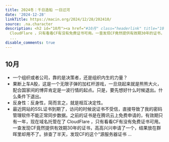 ```yaml
---
title: 2024冬：千日造船 一日过河
date: '2024-12-28'
linkTitle: https://macin.org/2024/12/28/202410/
source: .na.character
description: <h2 id="10月"><a href="#10月" class="headerlink" title="10月"></a>10月</h2><ul><li>一个组织或者公司，靠的是决策者，还是组织内生的力量？</li><li>果断上车A股，这是一个无限子弹的加杠杆游戏，一旦烧起来就是熊熊大火，配合国家间的博弈肯定是一波行情的起点。只是，要先想好什么时候退出。什么条件下退出。</li><li>反身性：反身性，简而言之，就是相互决定性。</li><li>最近网站的SSL证书到期了，访问的时候说证书不受信，直接导致了我的密码管理软件不能正常同步数据。之前的证书是在腾讯云上免费申请的，有效期只有一年，现在域名托管在了
  CloudFlare ，只有看看CF有没有免费证书可用。一查发现CF竟然提供有效期30年的证书，高高兴兴申请了一个，结果放在群晖里却用不了。排查了半天，发现CF的这个“源服务器证书
  ...
disable_comments: true
---
```

<h2 id="10月"><a href="#10月" class="headerlink" title="10月"></a>10月</h2><ul><li>一个组织或者公司，靠的是决策者，还是组织内生的力量？</li><li>果断上车A股，这是一个无限子弹的加杠杆游戏，一旦烧起来就是熊熊大火，配合国家间的博弈肯定是一波行情的起点。只是，要先想好什么时候退出。什么条件下退出。</li><li>反身性：反身性，简而言之，就是相互决定性。</li><li>最近网站的SSL证书到期了，访问的时候说证书不受信，直接导致了我的密码管理软件不能正常同步数据。之前的证书是在腾讯云上免费申请的，有效期只有一年，现在域名托管在了 CloudFlare ，只有看看CF有没有免费证书可用。一查发现CF竟然提供有效期30年的证书，高高兴兴申请了一个，结果放在群晖里却用不了。排查了半天，发现CF的这个“源服务器证书 ...